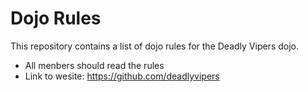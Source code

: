 Dojo Rules
==========

This repository contains a list of dojo rules for the Deadly Vipers dojo.
* All menbers should read the rules
* Link to wesite: https://github.com/deadlyvipers
